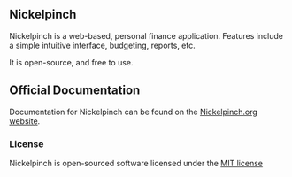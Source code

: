 ## Nickelpinch

Nickelpinch is a web-based, personal finance application. Features include a simple intuitive interface, budgeting, reports, etc.

It is open-source, and free to use.

## Official Documentation

Documentation for Nickelpinch can be found on the [Nickelpinch.org website](http://nickelpinch.org).


### License

Nickelpinch is open-sourced software licensed under the [MIT license](http://opensource.org/licenses/MIT)
